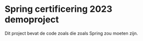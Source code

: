 # Spring certificering 2023 demoproject

Dit project bevat de code zoals die zoals Spring zou moeten zijn.